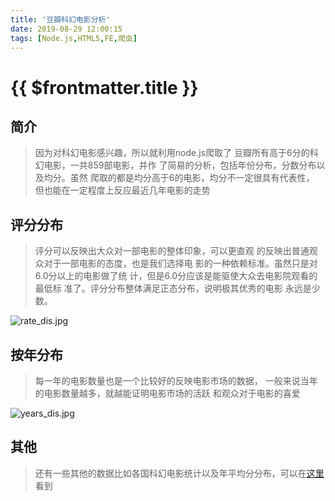 ```yaml
---
title: '豆瓣科幻电影分析'
date: 2019-08-29 12:00:15
tags: [Node.js,HTML5,FE,爬虫]
---
```

# {{ $frontmatter.title }}

## 简介
>因为对科幻电影感兴趣，所以就利用node.js爬取了
>豆瓣所有高于6分的科幻电影，一共859部电影，并作
>了简易的分析，包括年份分布，分数分布以及均分。虽然
>爬取的都是均分高于6的电影，均分不一定很具有代表性，
>但也能在一定程度上反应最近几年电影的走势

## 评分分布
>评分可以反映出大众对一部电影的整体印象，可以更直观
>的反映出普通观众对于一部电影的态度，也是我们选择电
>影的一种依赖标准。虽然只是对6.0分以上的电影做了统
>计，但是6.0分应该是能驱使大众去电影院观看的最低标
>准了。评分分布整体满足正态分布，说明极其优秀的电影
>永远是少数。

![rate_dis.jpg](https://i.loli.net/2019/10/08/nYgUSDVaxHBuqJt.jpg)

## 按年分布
>每一年的电影数量也是一个比较好的反映电影市场的数据，
>一般来说当年的电影数量越多，就越能证明电影市场的活跃
>和观众对于电影的喜爱

![years_dis.jpg](https://i.loli.net/2019/10/08/yI6XAi5rTbUwW7h.jpg)
## 其他
>还有一些其他的数据比如各国科幻电影统计以及年平均分分布，可以在[这里](https://cangzhijie356.tk/src/douban/index.html)看到